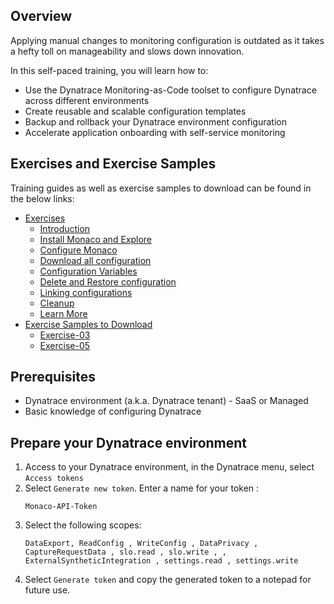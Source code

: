 ## Overview

Applying manual changes to monitoring configuration is outdated as it takes a hefty toll on manageability and slows down innovation.

In this self-paced training, you will learn how to:
- Use the Dynatrace Monitoring-as-Code toolset to configure Dynatrace across different environments
- Create reusable and scalable configuration templates
- Backup and rollback your Dynatrace environment configuration
- Accelerate application onboarding with self-service monitoring

## Exercises and Exercise Samples

Training guides as well as exercise samples to download can be found in the below links:

- [Exercises](../../../exercise-instructions/content)
     - [Introduction](../../../exercise-instructions/content/00%20An%20Introduction/index.md) 
     - [Install Monaco and Explore](../../../exercise-instructions/content/00%20Install%20Monaco%20and%20Explore/index.md)    
     - [Configure Monaco](../../../exercise-instructions/content/01%20Configure%20Monaco/index.md)
     - [Download all configuration](../../../exercise-instructions/content/02%20Download%20all%20configuration/index.md)
     - [Configuration Variables](../../../exercise-instructions/content/03%20Configuration%20Variables/index.md)
     - [Delete and Restore configuration](../../../exercise-instructions/content/04%20Delete%20and%20Restore%20configuration/index.md)
     - [Linking configurations](../../../exercise-instructions/content/05%20Linking%20configurations/index.md)
     - [Cleanup](../../../exercise-instructions/content/06%20Cleanup/index.md)
     - [Learn More](../../../exercise-instructions/content/07%20Learn%20More/index.md)
- [Exercise Samples to Download](../../../exercise-samples-to-download)
    - [Exercise-03](../../../exercise-samples-to-download/exercise-03-to-download)
    - [Exercise-05](../../../exercise-samples-to-download/exercise-05-to-download)

## Prerequisites
- Dynatrace environment (a.k.a. Dynatrace tenant) - SaaS or Managed
- Basic knowledge of configuring Dynatrace

## Prepare your Dynatrace environment

1. Access to your Dynatrace environment, in the Dynatrace menu, select `Access tokens`
2. Select `Generate new token`. Enter a name for your token : 
    ```text
    Monaco-API-Token
    ```
3. Select the following scopes: 
   ```text
   DataExport, ReadConfig , WriteConfig , DataPrivacy , CaptureRequestData , slo.read , slo.write , , ExternalSyntheticIntegration , settings.read , settings.write
   ```
4. Select `Generate token` and copy the generated token to a notepad for future use. 
